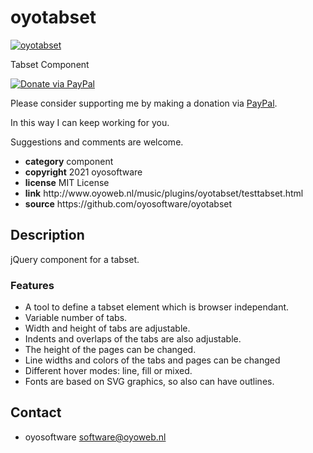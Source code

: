 # oyotabset
<a href="http://oyoweb.nl/music/plugins/oyotabset/testtabset.html" target="_blank">
  <img src="http://oyoweb.nl/music/plugins/oyotabset/oyotabset.jpg" alt="oyotabset">
</a>
<p>Tabset Component</p>
<a href="https://www.paypal.com/cgi-bin/webscr?cmd=_donations&amp;currency_code=EUR&amp;business=code@oyosoftware.nl&amp;item_name=donation%20for%20oyotabset" rel="nofollow">
  <img src="https://www.paypalobjects.com/en_US/i/btn/btn_donate_LG.gif" alt="Donate via PayPal" style="max-width: 100%;vertical-align: top">
</a>
<div>
<p style="max-width: 100%;vertical-align: middle">Please consider supporting me by making a donation via <a href="https://www.paypal.com/cgi-bin/webscr?cmd=_donations&amp;currency_code=EUR&amp;business=code@oyosoftware.nl&amp;item_name=donation%20for%20oyotabset" rel="nofollow">PayPal</a>.</p>
<p>In this way I can keep working for you.</p>
<p>Suggestions and comments are welcome.</p>
</div>
<ul>
  <li><strong>category</strong> component</li>
  <li><strong>copyright</strong> 2021 oyosoftware </li>
  <li><strong>license</strong> MIT License</li>
  <li><strong>link</strong> http://www.oyoweb.nl/music/plugins/oyotabset/testtabset.html</li>
  <li><strong>source</strong> https://github.com/oyosoftware/oyotabset</li>
</ul>
<h2>Description</h2>
<p>jQuery component for a tabset.</p>
<h3>Features</h3>
<ul>
  <li>A tool to define a tabset element which is browser independant.</li>
  <li>Variable number of tabs.</li>
  <li>Width and height of tabs are adjustable.</li>
  <li>Indents and overlaps of the tabs are also adjustable.</li>
  <li>The height of the pages can be changed.</li>
  <li>Line widths and colors of the  tabs and pages can be changed </li>
  <li>Different hover modes: line, fill or mixed.</li>
  <li>Fonts are based on SVG graphics, so also can have outlines.</li>
  
</ul>
<h2>Contact</h2>
<ul>
<li>oyosoftware <a href="mailto:software@oyoweb.nl">software@oyoweb.nl</a></li>
</ul>

